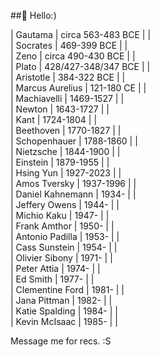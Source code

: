 ##👋 Hello:) 

| Gautama             | circa 563-483 BCE | |  
| Socrates            | 469-399 BCE | |  
| Zeno                | circa 490-430 BCE | |  
| Plato               | 428/427-348/347 BCE | |  
| Aristotle           | 384-322 BCE | |  
| Marcus Aurelius     | 121-180 CE | |  
| Machiavelli         | 1469-1527 | |  
| Newton              | 1643-1727 | |  
| Kant                | 1724-1804 | |  
| Beethoven           | 1770-1827 | |  
| Schopenhauer        | 1788-1860 | |  
| Nietzsche           | 1844-1900 | |  
| Einstein            | 1879-1955 | |  
| Hsing Yun           | 1927-2023 | |  
| Amos Tversky        | 1937-1996 | |  
| Daniel Kahnemann    | 1934- | |  
| Jeffery Owens       | 1944- | |  
| Michio Kaku         | 1947- | |  
| Frank Amthor        | 1950- | |  
| Antonio Padilla     | 1953- | |  
| Cass Sunstein       | 1954- | |  
| Olivier Sibony      | 1971- | |  
| Peter Attia         | 1974- | |  
| Ed Smith            | 1977- | |  
| Clementine Ford     | 1981- | |  
| Jana Pittman        | 1982- | |  
| Katie Spalding      | 1984- | |  
| Kevin McIsaac       | 1985- | |  
  
Message me for recs. :S  

<!---
JayWoodhill/JayWoodhill is a ✨ special ✨ repository because its `README.md` (this file) appears on your GitHub profile.
You can click the Preview link to take a look at your changes.
--->
